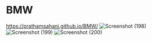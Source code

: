 # BMW
https://prathamsahani.github.io/BMW/
![Screenshot (198)](https://user-images.githubusercontent.com/106865923/187060200-d27924b2-62e5-41f1-83e3-e1a93647b443.png)
![Screenshot (199)](https://user-images.githubusercontent.com/106865923/187060201-19b84660-079b-40a6-aa19-473fe1e01d8b.png)
![Screenshot (200)](https://user-images.githubusercontent.com/106865923/187060203-6e902643-51cf-48de-bc98-d6484ecc6c5e.png)
